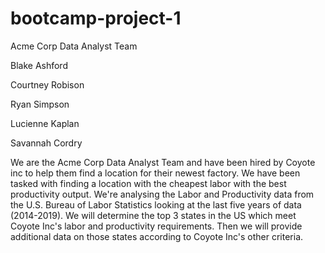 # bootcamp-project-1

Acme Corp Data Analyst Team

Blake Ashford

Courtney Robison

Ryan Simpson

Lucienne Kaplan

Savannah Cordry

We are the Acme Corp Data Analyst Team and have been hired by Coyote inc to help them find a location
for their newest factory.  We have been tasked with finding a location with the cheapest labor with the
best productivity output. We're analysing the Labor and Productivity data from the U.S. Bureau of 
Labor Statistics looking at the last five years of data (2014-2019). We will determine the top 3 states in the US which meet Coyote Inc's labor and 
productivity requirements. Then we will provide additional data on those states according to Coyote 
Inc's other criteria. 